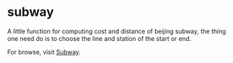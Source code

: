 # subway

A little function for computing cost and distance of beijing subway, the thing one need do is to choose the line and station of the start or end.

For browse, visit [Subway](https://punnpkin.github.io/subway/).
